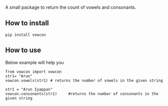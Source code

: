 A small package to return the count of vowels and consonants.
## How to install

```
pip install vowcon
```

## How to use

Below example will help you

```
from vowcon import vowcon
str1= "Arun"
vowcon.vowels(str1)	# returns the number of vowels in the given string

str1 = "Arun Iyappan"
vowcon.consonants(str1)     #returns the number of consonants in the given string

```
